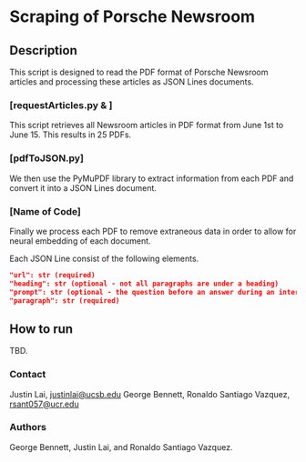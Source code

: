 # Scraping of Porsche Newsroom

## Description
This script is designed to read the PDF format of Porsche Newsroom articles and processing these articles as JSON Lines documents.

### [requestArticles.py & ]
This script retrieves all Newsroom articles in PDF format from June 1st to June 15. This results in 25 PDFs.
<!---First is a basic scrape of all the PDFs within the month of July from the first to the 15th, resulting in 25 PDFs.--->

### [pdfToJSON.py]
We then use the PyMuPDF library to extract information from each PDF and convert it into a JSON Lines document.

### [Name of Code]
Finally we process each PDF to remove extraneous data in order to allow for neural embedding of each document.
<!---Finally we process the PDFs to remove extraneous data to allow for proper usage during the NN training stages, which are next.--->

Each JSON Line consist of the following elements.

```json
"url": str (required)
"heading": str (optional - not all paragraphs are under a heading)
"prompt": str (optional - the question before an answer during an interview)
"paragraph": str (required)
```

## How to run
TBD.

### Contact
Justin Lai, justinlai@ucsb.edu
George Bennett, 
Ronaldo Santiago Vazquez, rsant057@ucr.edu
### Authors
George Bennett, Justin Lai, and Ronaldo Santiago Vazquez.

